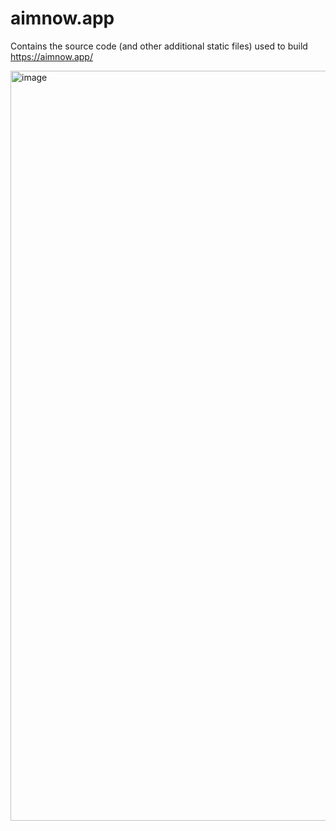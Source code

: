 # aimnow.app
Contains the source code (and other additional static files) used to build https://aimnow.app/

<img width="1200" alt="image" src="https://github.com/johngagefaulkner/aimnow.app/assets/46038619/4d4a5214-178c-460e-9e52-d4027b1c750c">
